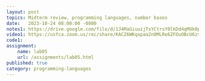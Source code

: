 ```yaml
---
layout: post
topics: Midterm review, programming languages, number bases
date:   2023-10-24 08:00:00 -0800
notes1: https://drive.google.com/file/d/1J4MaGiuuijTxYCtrsY0lkDd4qMUk0pz5/view?usp=share_link
video1: https://usfca.zoom.us/rec/share/KACZ6WKqxpaa2n0MLRe6ZFOuOBcU6zvtk1YeTDO1AnAllTxJULlr9NGleIN0mwg.RUQlC41g7Z6ouui5
code1: 
assignment:
    name: lab05
    url: /assignments/lab05.html
published: true
category: programming-languages
---
```

